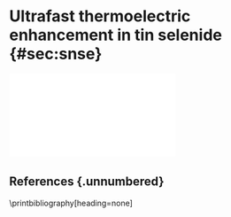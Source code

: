 
# Ultrafast thermoelectric enhancement in tin selenide {#sec:snse}

![Experimental diagram of the THz time-domain spectroscopy experiments.](diagrams/thz_setup.pdf)

## References {.unnumbered}
\printbibliography[heading=none]
